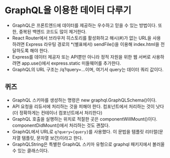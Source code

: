 
# GraphQL을 이용한 데이터 다루기
- GraphQL은 프론트엔드에 데이터를 제공하는 우수하고 믿을 수 있는 방법이다. 또한, 중복된 백엔드 코드도 많이 제거한다.
- React Router에서 브라우저 히스토리를 활성화하고 해시(#)가 없는 URL을 사용하려면 Express 라우팅 경로의 *(별표에서) sendFile()을 이용해 index.html을 전달하도록 해야 한다.
- Express를 데이터 제공자 또는 API뿐만 아니라 정적 자원을 위한 웹 서버로 사용하려면 app.use()에서 express.static 미들웨어를 추가한다.
- GraphQL의 URL 구조는 /q?query=...이며, 여기서 query는 데이터 쿼리 값이다.

## 퀴즈
- GraphQL 스키마를 생성하는 명령은 new graphql.GraphQLSchema()이다.
- API 요청을 리듀서에 처리하는 것을 피해야 한다. 컴포넌트에서 처리하는 것이 낫다(더 정확하게는 컨테이너 컴포넌트에서 처리한다)
- GraphQL 호출을 실행하는 위치로 적절한 곳은 componentWillMount()이다. componentDidMount()에서 처리하는 것도 괜찮다.
- GraphQL에서 URL로 `q?query={query}`를 사용했다. 이 문법을 템플릿 리터럴(문자열 템플릿, 문자열 보간)이라고 한다.
- GraphQLString은 특별한 GraphQL 스키마 유형으로 graphql 패키지에서 볼러올 수 있는 클래스이다.